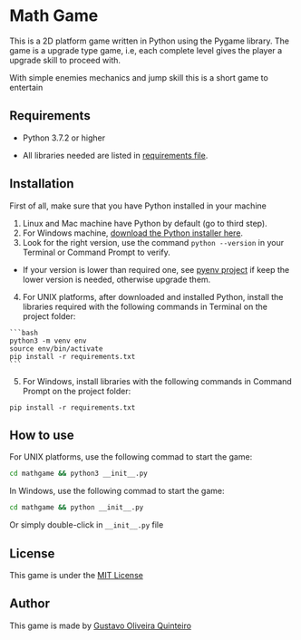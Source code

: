# Math Game  
This is a 2D platform game written in Python using the Pygame library. The game is a upgrade type game, i.e, each complete level gives the player a upgrade skill to proceed with.

With simple enemies mechanics and jump skill this is a short game to entertain    

## Requirements

  + Python 3.7.2 or higher

  + All libraries needed are listed in [requirements file](requirements.txt).


## Installation

  First of all, make sure that you have Python installed in your machine

  1. Linux and Mac machine have Python by default (go to third step).
  2. For Windows machine, [download the Python installer here](https://www.python.org/downloads/).
  3. Look for the right version, use the command `python --version` in your Terminal or Command Prompt to verify.
  + If your version is lower than required one, see [pyenv project](https://github.com/pyenv/pyenv) if keep the lower version is needed, otherwise upgrade them.  

  4. For UNIX platforms, after downloaded and installed Python, install the libraries required with the following commands in Terminal on the project folder:

    ```bash  
    python3 -m venv env  
    source env/bin/activate  
    pip install -r requirements.txt  
    ```
  5. For Windows, install libraries with the following commands in Command Prompt on the project folder:
  ```
  pip install -r requirements.txt
  ```    
## How to use

  For UNIX platforms, use the following commad to start the game:

  ```bash
  cd mathgame && python3 __init__.py
  ```  

  In Windows, use the following commad to start the game:

  ```bash
  cd mathgame && python __init__.py
  ```
  Or simply double-click in ``__init__.py`` file

## License

  This game is under the [MIT License](LICENSE)

## Author

  This game is made by [Gustavo Oliveira Quinteiro](mailto:gustavooquinteiro@outlook.com)

